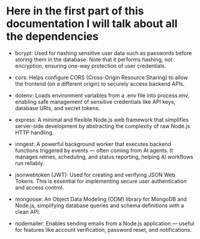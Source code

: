# Here in the first part of this documentation I will talk about all the dependencies

- bcrypt: Used for hashing sensitive user data such as passwords before storing them in the database. Note that it performs hashing, not encryption, ensuring one-way protection of user credentials.

- cors: Helps configure CORS (Cross-Origin Resource Sharing) to allow the frontend (on a different origin) to securely access backend APIs.

- dotenv: Loads environment variables from a .env file into process.env, enabling safe management of sensitive credentials like API keys, database URIs, and secret tokens.

- express: A minimal and flexible Node.js web framework that simplifies server-side development by abstracting the complexity of raw Node.js HTTP handling.

- inngest: A powerful background worker that executes backend functions triggered by events — often coming from AI agents. It manages retries, scheduling, and status reporting, helping AI workflows run reliably.

- jsonwebtoken (JWT): Used for creating and verifying JSON Web Tokens. This is essential for implementing secure user authentication and access control.

- mongoose: An Object Data Modeling (ODM) library for MongoDB and Node.js, simplifying database queries and schema definitions with a clean API.

- nodemailer: Enables sending emails from a Node.js application — useful for features like account verification, password reset, and notifications.
